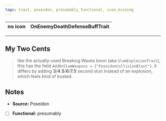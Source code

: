 ```yaml
---
tags: trait, poseidon, presumably_functional, icon_missing
---
```

no icon | OnEnemyDeathDefenseBuffTrait 
--- | ---

---
## My Two Cents
> like the actually-used Breaking Waves boon (aka `SlamExplosionTrait`), this has the field `AddOnSlamWeapons = {"PoseidonCollisionBlast"}`. it differs by adding **3**/**4.5**/**6**/**7.5** second stun instead of an explosion, which feels kind of busted.

## Notes
* **Source:** Poseidon
* [ ] **Functional:** presumably
